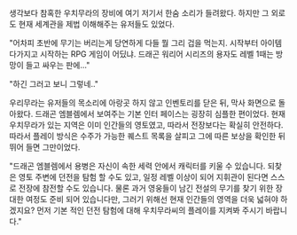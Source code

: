 생각보다 참혹한 우치무라의 장비에 여기 저기서 한숨 소리가 들려왔다. 
하지만 그 외로도 현재 세계관을 제법 이해해주는 유저들도 있었다. 

"어차피 초반에 무기는 버리는게 당연하게 다들 뭘 그리 겁을 먹는지. 시작부터 아이템 다가지고 시작하는 RPG 게임이 어딨냐. 드래곤 워리어 시리즈의 용자도 레벨 1때는 방망이 들고 싸우는 판에..." 

"하긴 그러고 보니 그렇네.." 

우리무라는 유저들의 목소리에 아랑곳 하지 않고 인벤토리를 닫은 뒤, 막사 화면으로 돌아왔다. 드래곤 엠블렘에서 보여주는 기본 인터 페이스는 굉장히 심플한 편이었다. 
현재 우치무라가 있는 지역은 이미 인간들의 영토였고, 따라서 전장보다는 확실히 안전하다. 
따라서 플레이 방식은 수주가 가능한 퀘스트 목록을 살피고 그에 따른 보상을 확인한 뒤 뛰어 들면 그만이었다. 

"드래곤 엠블렘에서 용병은 자신이 속한 세력 안에서 캐릭터를 키울 수 있습니다. 되찾은 영토 주변에 던전을 탐험 할 수도 있고, 일정 레벨 이상이 되어 지휘관이 된다면 스스로 전장에 참전할 수도 있습니다. 물론 과거 영웅들이 남긴 전설의 무기를 찾기 위한 장대한 여정도 준비 되어 있습니다만, 그러기 위해선 현재 인간들의 영역을 더욱 넓혀야 하겠지요? 먼저 기본 적인 던전 탐험에 대해 우치무라씨의 플레이를 지켜봐 주시기 바랍니다." 